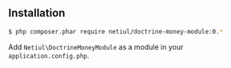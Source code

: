 Installation
------------

```sh
$ php composer.phar require netiul/doctrine-money-module:0.*
```

Add `Netiul\DoctrineMoneyModule` as a module in your `application.config.php`.
